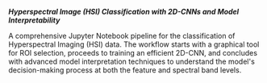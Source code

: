 ***Hyperspectral Image (HSI) Classification with 2D-CNNs and Model Interpretability***


A comprehensive Jupyter Notebook pipeline for the classification of Hyperspectral Imaging (HSI) data. The workflow starts with a graphical tool for ROI selection, proceeds to training an efficient 2D-CNN, and concludes with advanced model interpretation techniques to understand the model's decision-making process at both the feature and spectral band levels.